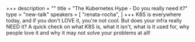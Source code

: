 +++
description = ""
title = "The Kubernetes Hype - Do you really need it?"
type = "new-talk"
speakers = [
        "renata-rocha",
]
+++
K8S is everywhere today, and if you don't LOVE it, you're not cool. But does your infra really NEED it? A quick check on what K8S is, what it isn't, what is it used for, why people love it and why it may not solve your problems at all!